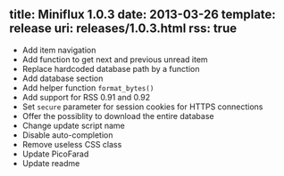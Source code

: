 title: Miniflux 1.0.3
date: 2013-03-26
template: release
uri: releases/1.0.3.html
rss: true
---

* Add item navigation
* Add function to get next and previous unread item
* Replace hardcoded database path by a function
* Add database section
* Add helper function `format_bytes()`
* Add support for RSS 0.91 and 0.92
* Set `secure` parameter for session cookies for HTTPS connections
* Offer the possiblity to download the entire database
* Change update script name
* Disable auto-completion
* Remove useless CSS class
* Update PicoFarad
* Update readme
